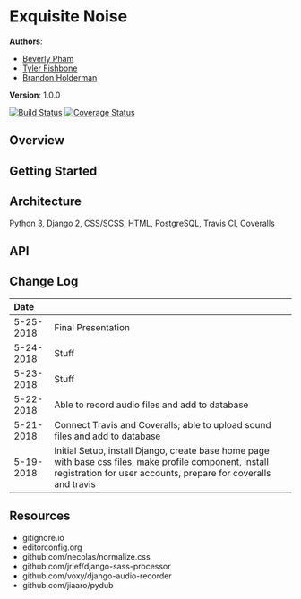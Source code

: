 # Exquisite Noise

**Authors**:
- [Beverly Pham](https://github.com/zarkle)
- [Tyler Fishbone](https://github.com/tyler-fishbone)
- [Brandon Holderman](https://github.com/brandonholderman)

**Version**: 1.0.0

[![Build Status](https://travis-ci.org/exquisite-noise/exquisite-noise.svg?branch=master)](https://travis-ci.org/exquisite-noise/exquisite-noise) [![Coverage Status](https://coveralls.io/repos/github/exquisite-noise/exquisite-noise/badge.svg?branch=master)](https://coveralls.io/github/exquisite-noise/exquisite-noise?branch=master)

## Overview
<!-- Provide a high level overview of what this application is and why you are building it, beyond the fact that it's an assignment for a Code Fellows 401 class. (i.e. What's your problem domain?) -->

## Getting Started
<!-- What are the steps that a user must take in order to build this app on their own machine and get it running? -->

## Architecture
<!-- Provide a detailed description of the application design. What technologies (languages, libraries, etc) you're using, and any other relevant design information. This is also an area which you can include any visuals; flow charts, example usage gifs, screen captures, etc.-->
Python 3, Django 2, CSS/SCSS, HTML, PostgreSQL, Travis CI, Coveralls

## API
<!-- Provide detailed instructions for your applications usage. This should include any methods or endpoints available to the user/client/developer. Each section should be formatted to provide clear syntax for usage, example calls including input data requirements and options, and example responses or return values. -->

## Change Log
<!-- Use this are to document the iterative changes made to your application as each feature is successfully implemented. Use time stamps. Here's an example:

01-01-2001 4:59pm - Added functionality to add and delete some things.
-->
| Date | |
|:--|:--|
| 5-25-2018 | Final Presentation |
| 5-24-2018 | Stuff |
| 5-23-2018 | Stuff |
| 5-22-2018 | Able to record audio files and add to database |
| 5-21-2018 | Connect Travis and Coveralls; able to upload sound files and add to database |
| 5-19-2018 | Initial Setup, install Django, create base home page with base css files, make profile component, install registration for user accounts, prepare for coveralls and travis |

## Resources
- gitignore.io
- editorconfig.org
- github.com/necolas/normalize.css
- github.com/jrief/django-sass-processor
- github.com/voxy/django-audio-recorder
- github.com/jiaaro/pydub
